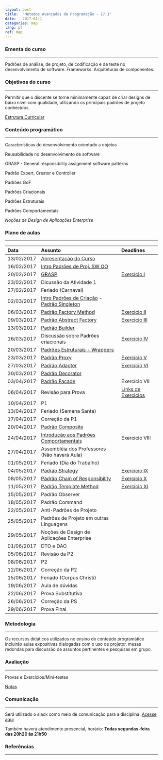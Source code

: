 ```yaml
---
layout: post
title:  "Métodos Avançados de Programação - 17.1"
date:   2017-01-1
categories: map
lang: pt
ref: map
---
```


### Ementa do curso
___

Padrões de análise, de projeto, de codificação e de teste no desenvolvimento de software. Frameworks. Arquiteturas de componentes.

### Objetivos do curso
___

Permitir que o discente se torne minimamente capaz de criar designs de baixo nível com qualidade, utilizando os principais padrões de projeto conhecidos.

[Estrutura Curricular](https://drive.google.com/file/d/0B9oADRpZVGECMmQ4WV83YVlRRGs/view?usp=sharing)

### Conteúdo programático
___

Características do desenvolvimento orientado a objetos

Reusabilidade no desenvolvimento de software

GRASP - General responsibility assignment software patterns

Padrão Expert, Creator e Controller

Padrões GoF

Padrões Criacionais 

Padrões Estruturais

Padrões Comportamentais

_Noções de Design de Aplicações Enterprise_

### Plano de aulas
___

| Data	| Assunto | Deadlines
| :------- | :------ | :------ |
| 13/02/2017 | [Apresentação do Curso](https://docs.google.com/presentation/d/1mOPHxgTf-A9LoSyBTqXDawuYjvLN6OLG_ytMcxBym_w/edit#slide=id.g1cd879af31_0_542)
| 16/02/2017 | [Intro Padrões de Proj. SW OO](https://docs.google.com/presentation/d/13WPIixGznyko2lYZDl54ltgzTWyRVW7U-LRAZEEmX74/preview?slide=id.p)
| 20/02/2017 |[GRASP](https://docs.google.com/presentation/d/1E0U-IXt7-KPCndPUqKGZ44LF1B3SJlKOCCjmnYLHH6s/preview) | [Exercício I](http://www.dsc.ufcg.edu.br/~jacques/cursos/map/html/auto.htm)
| 23/02/2017 | Dicussão da Atividade 1 
| 27/02/2017 | Feriado (Carnaval)
| 02/03/2017 | [Intro Padrões de Criação](https://docs.google.com/presentation/d/1puvG2ExPgBdSdiQ8nNP7L5058Wm8cYV-JUQkP05nCHg/preview?slide=id.p) - [Padrão Singleton](https://docs.google.com/presentation/d/1aBYsCEikyoo6cHU040ZAmHhUt21YL0qpuXFXS0xJGeo/preview)
| 06/03/2017 | [Padrão Factory Method](https://docs.google.com/presentation/d/1LP7U-3RkJzVV377RtkEFnvNHQKBsT2bECqPYAmcc4fA/preview) | [Exercício II](https://github.com/brunojdo/courses/blob/master/map/src/com/danielfireman/courses/map/singleton/Exercicio.java)
| 09/03/2017 | [Padrão Abstract Factory](https://docs.google.com/presentation/d/124y2J-xrB_par7WPBgvnGeV7_zWLN9kGfYWI9bnlqS4/preview) | [Exercício III](https://docs.google.com/presentation/d/124y2J-xrB_par7WPBgvnGeV7_zWLN9kGfYWI9bnlqS4/edit#slide=id.g2118828481_0_36)
| 13/03/2017 | [Padrão Builder](https://docs.google.com/presentation/d/1544QiRITl1-O3GGR_sx-7ZmPHxlba8qcfnGA1Oyt_50/preview?slide=id.p) 
| 16/03/2017 | Discussão sobre Padrões criacionais | [Exercício IV](https://github.com/brunojdo/ds/blob/master/factoryMethod/DependentPizzaStore.java)
| 20/03/2017 | [Padrões Estruturais - Wrappers](https://docs.google.com/presentation/d/1hHc56ps92uCgnPv76x8qcfzJ6qkVK87N6PqgOUGrWzs/preview)
| 23/03/2017 | [Padrão Proxy](https://docs.google.com/presentation/d/1Pz9EfAD0xB96nZ0x6ELp0nkl3DoLdrNAYxAkZgqy7ss/preview) | [Exercício V](https://docs.google.com/presentation/d/1Pz9EfAD0xB96nZ0x6ELp0nkl3DoLdrNAYxAkZgqy7ss/preview#slide=id.g1d3eb963e1_0_68)
| 27/03/2017 | [Padrão Adapter](https://docs.google.com/presentation/d/1KV8Z-aEdB_6vnwCh5N-KDf5MfCJvghP_eKbmBTwbdrM/preview) | [Exercício VI](https://docs.google.com/presentation/d/1KV8Z-aEdB_6vnwCh5N-KDf5MfCJvghP_eKbmBTwbdrM/preview?slide=id.g1da6e32097_0_25)
| 30/03/2017 | [Padrão Decorator](https://docs.google.com/presentation/d/16DgbgEJ9nK_2awe7z6xbbgC0cKRMNfh0E7UgRlu9pHQ/preview)
| 03/04/2017 | [Padrão Facade](https://docs.google.com/a/diasbruno.com/presentation/d/1KAkneYlpUXz3GkERBVjKg1TTOv2FEGxMLtQbVSGsZSo/preview) | Exercício VII
| 06/04/2017 | Revisão para Prova | [Links de Exercicios](https://docs.google.com/document/d/1C_Du_AtW-BxDx-3vqrsgHGLWi3pSAiWkwihHzvNi2yU/preview)
| 10/04/2017 | P1
| 13/04/2017 | Feriado (Semana Santa)
| 17/04/2017 | Correção da P1
| 20/04/2017 | [Padrão Composite](https://docs.google.com/presentation/d/1YxnvwLx62QPFVa3OOPTRvaJy6bj8nQSEUqQeNL2I-PQ/preview)
| 24/04/2017 | [Introdução aos Padrões Comportamentais](https://docs.google.com/presentation/d/1BNVv7-2yBeI7RUTQCMRMZ4RSsCx1_pUANlLBk9acW80/preview) | Exercício VIII
| 27/04/2017 | Assembléia dos Professores (Não haverá Aula)
| 01/05/2017 | Feriado (Dia do Trabalho)
| 04/05/2017 | [Padrão Strategy](https://docs.google.com/presentation/d/1Ec3mRcubMe-FOhq5mwbur45qA50JOSA42KVgS0N5sGg/preview?slide=id.p) | [Exercício IX](https://docs.google.com/presentation/d/1Ec3mRcubMe-FOhq5mwbur45qA50JOSA42KVgS0N5sGg/edit?slide=id.p#slide=id.g221df784ff_0_74)
| 08/05/2017 | [Padrão Chain of Responsibility](https://docs.google.com/presentation/d/1WvF15XKtMGT_yyeyMg9R9KpHTao1VukYmWNMoo5hNbI/preview) | [Exercício X](https://docs.google.com/presentation/d/1WvF15XKtMGT_yyeyMg9R9KpHTao1VukYmWNMoo5hNbI/edit?slide=id.p#slide=id.g2230723bec_0_15)
| 11/05/2017 | [Padrão Template Method](https://docs.google.com/presentation/d/1elsV0ezsaVbZv-i3FYF5mNOWr1x2BpNS8pHZYPLBttU/preview) | [Exercício XI](https://docs.google.com/presentation/d/1elsV0ezsaVbZv-i3FYF5mNOWr1x2BpNS8pHZYPLBttU/edit#slide=id.g22300be208_0_47)
| 15/05/2017 | Padrão Observer
| 18/05/2017 | Padrão Command
| 22/05/2017 | Anti-Padrões de Projeto
| 25/05/2017 | Padrões de Projeto em outras Linguagens
| 29/05/2017 | Noções de Design de Aplicações Enterprise
| 01/06/2017 | DTO e DAO
| 05/06/2017 | Revisão da P2
| 08/06/2017 | P2
| 12/06/2017 | Correção da P2
| 15/06/2017 | Feriado (Corpus Christi)
| 19/06/2017 | Aula de dúvidas
| 22/06/2017 | Prova Substitutiva
| 26/06/2017 | Correção da PS
| 29/06/2017 | Prova Final


### Metodologia
___
Os recursos didáticos utilizados no ensino do conteúdo programático incluirão aulas expositivas dialogadas com o uso de projetor, mesas redondas para discussão de assuntos pertinentes e pesquisas em grupo.

### Avaliação
___
Provas e Exercícios/Mini-testes

[Notas](https://docs.google.com/spreadsheets/d/1LSGXS7hxzQK_5fHpYqRZcOVVjCq_bn69RTGO_NnOpww/edit#gid=0)

### Comunicação
___
Será utilizado o slack como meio de comunicação para a disciplina. [Acesse aqui](https://map20171.slack.com/messages)

Também haverá atendimento presencial, horário: **Todas segundas-feira das 20h20 às 21h50**

### Referências
___
